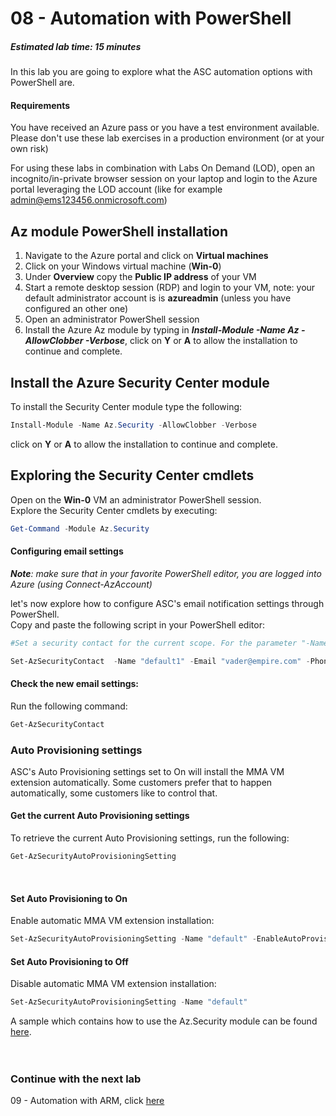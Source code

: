 ﻿# 08 - Automation with PowerShell

##### Estimated lab time: 15 minutes
In this lab you are going to explore what the ASC automation options with PowerShell are.

#### Requirements
You have received an Azure pass or you have a test environment available. Please don't use these lab exercises in a production environment (or at your own risk) <br>

For using these labs in combination with Labs On Demand (LOD), open an incognito/in-private browser session on your laptop and login to the Azure portal leveraging the LOD account (like for example admin@ems123456.onmicrosoft.com)<br>

## Az module PowerShell installation
1. Navigate to the Azure portal and click on **Virtual machines**
2. Click on your Windows virtual machine (**Win-0**)
3. Under **Overview** copy the **Public IP address** of your VM
4. Start a remote desktop session (RDP) and login to your VM, note: your default administrator account is is **azureadmin** (unless you have configured an other one)
5. Open an administrator PowerShell session
5. Install the Azure Az module by typing in ***Install-Module -Name Az -AllowClobber -Verbose***, click on **Y** or **A** to allow the installation to continue and complete.

## Install the Azure Security Center module
To install the Security Center module type the following:<br>
```powershell
Install-Module -Name Az.Security -AllowClobber -Verbose
```
click on **Y** or **A** to allow the installation to continue and complete.

## Exploring the Security Center cmdlets
Open on the **Win-0** VM an administrator PowerShell session.<br>
Explore the Security Center cmdlets by executing:
```powershell
Get-Command -Module Az.Security
```
#### Configuring email settings
***Note**: make sure that in your favorite PowerShell editor, you are logged into Azure (using Connect-AzAccount)*<br>

let's now explore how to configure ASC's email notification settings through PowerShell.<br>
Copy and paste the following script in your PowerShell editor:
```powershell
#Set a security contact for the current scope. For the parameter "-Name", you need to use "default1", "default2", etc.

Set-AzSecurityContact  -Name "default1" -Email "vader@empire.com" -Phone "12345" -AlertAdmin -NotifyOnAlert
```
#### Check the new email settings:
Run the following command:
```powershell
Get-AzSecurityContact
```

### Auto Provisioning settings
ASC's Auto Provisioning settings set to On will install the MMA VM extension automatically. Some customers prefer that to happen automatically, some customers like to control that.<br>

#### Get the current Auto Provisioning settings
To retrieve the current Auto Provisioning settings, run the following:
```powershell
Get-AzSecurityAutoProvisioningSetting
```
<br>

#### Set Auto Provisioning to On

Enable automatic MMA VM extension installation:
```powershell
Set-AzSecurityAutoProvisioningSetting -Name "default" -EnableAutoProvision
```

#### Set Auto Provisioning to Off

Disable automatic MMA VM extension installation:
```powershell
Set-AzSecurityAutoProvisioningSetting -Name "default"
```

A sample which contains how to use the Az.Security module can be found <a href="https://github.com/tianderturpijn/ASC/blob/master/PowerShell/Samples/ASC-Samples.ps1" target="_blank">here</a>. <br><br>
<br>

### Continue with the next lab
09 - Automation with ARM, click <a href="https://github.com/yaniv-shasha/Azure-Security-Center-1/tree/master/Labs/09%20-%20Automation%20with%20ARM" target="_blank">here</a>






